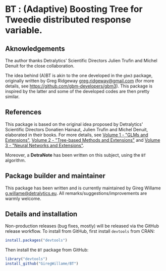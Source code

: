 # BT : (Adaptive) Boosting Tree for Tweedie distributed response variable.

## Aknowledgements

The author thanks Detralytics' Scientific Directors Julien Trufin and Michel Denuit for the close collaboration.

The idea behind (A)BT is akin to the one developed in the `gbm3` package, originally written by Greg Ridgeway <greg.ridgeway@gmail.com> (for more details, see https://github.com/gbm-developers/gbm3).
This package is inspired by the latter and some of the developed codes are then pretty similar.

## References

This package is based on the original idea proposed by Detralytics' Scientific Directors Donatien Hainaut, Julien Trufin and Michel Denuit, elaborated in their books. For more details, see [Volume 1 - "GLMs and Extensions"](https://link.springer.com/book/10.1007/978-3-030-25820-7), [Volume 2 - "Tree-based Methods and Extensions"](https://link.springer.com/book/10.1007/978-3-030-57556-4) and [Volume 3 - "Neural Networks and Extensions"](https://link.springer.com/book/10.1007/978-3-030-25827-6).

Moreover, a **DetraNote** has been written on this subject, using the `BT` algorithm.

## Package builder and maintainer

This package has been written and is currently maintained by Gireg Willame <g.willame@detralytics.eu>.
All remarks/suggestions/improvements are warmly welcome.

## Details and installation

Non-production releases (bug fixes, mostly) will be released via the GitHub
release workflow. To install from GitHub, first install `devtools` from CRAN:

```r
install.packages("devtools")
```

Then install the `BT` package from GitHub:

```r
library("devtools")
install_github("GiregWillame/BT")
```
